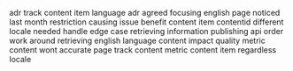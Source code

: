 adr track content item language adr agreed focusing english page noticed last month restriction causing issue benefit content item contentid different locale needed handle edge case retrieving information publishing api order work around retrieving english language content impact quality metric content wont accurate page track content metric content item regardless locale